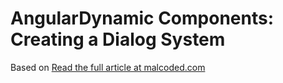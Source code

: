 # AngularDynamic Components: Creating a Dialog System

Based on [Read the full article at malcoded.com](https://malcoded.com/posts/angular-dynamic-components)

